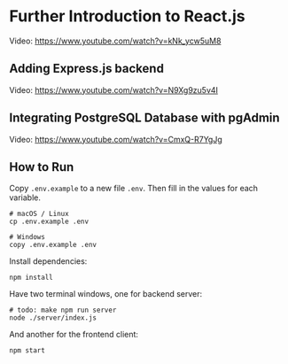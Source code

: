 # Further Introduction to React.js

Video: <https://www.youtube.com/watch?v=kNk_ycw5uM8>

## Adding Express.js backend

Video: <https://www.youtube.com/watch?v=N9Xg9zu5v4I>

## Integrating PostgreSQL Database with pgAdmin

Video: <https://www.youtube.com/watch?v=CmxQ-R7YgJg>

## How to Run

Copy `.env.example` to a new file `.env`. Then fill in the values for each variable.

```
# macOS / Linux
cp .env.example .env

# Windows
copy .env.example .env
```

Install dependencies:

```
npm install
```

Have two terminal windows, one for backend server:

```
# todo: make npm run server
node ./server/index.js
```

And another for the frontend client:

```sh
npm start
```
